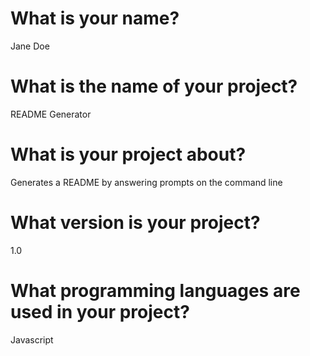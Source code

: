 # What is your name?  
Jane Doe
# What is the name of your project?  
README Generator
# What is your project about?  
Generates a README by answering prompts on the command line
# What version is your project?  
1.0
# What programming languages are used in your project?  
Javascript
